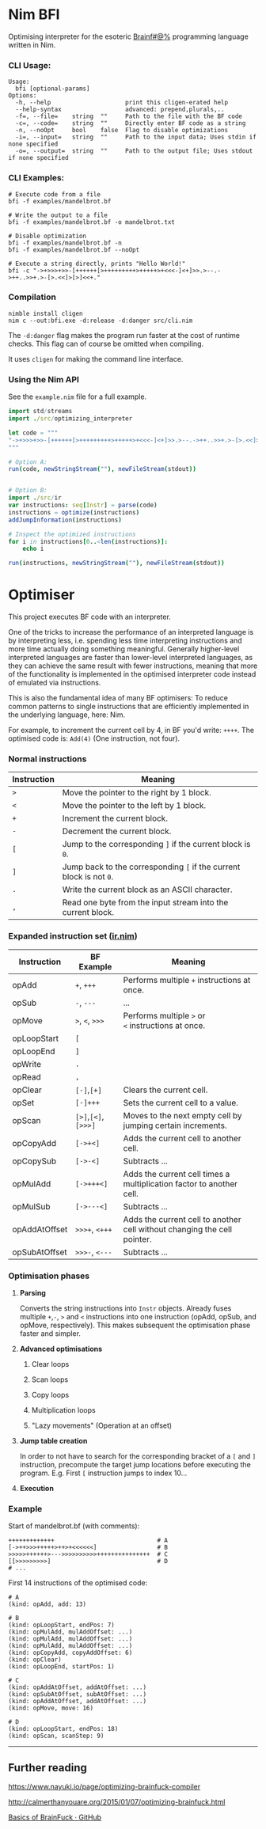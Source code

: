 # Nim BFI

Optimising interpreter for the esoteric [Brainf#@%](https://en.wikipedia.org/wiki/Brainfuck) programming language written in Nim.

### CLI Usage:

```
Usage:
  bfi [optional-params]
Options:
  -h, --help                     print this cligen-erated help
  --help-syntax                  advanced: prepend,plurals,..
  -f=, --file=    string  ""     Path to the file with the BF code
  -c=, --code=    string  ""     Directly enter BF code as a string
  -n, --noOpt     bool    false  Flag to disable optimizations
  -i=, --input=   string  ""     Path to the input data; Uses stdin if none specified
  -o=, --output=  string  ""     Path to the output file; Uses stdout if none specified
```

### CLI Examples:

```batch
# Execute code from a file
bfi -f examples/mandelbrot.bf

# Write the output to a file
bfi -f examples/mandelbrot.bf -o mandelbrot.txt

# Disable optimization
bfi -f examples/mandelbrot.bf -n
bfi -f examples/mandelbrot.bf --noOpt

# Execute a string directly, prints "Hello World!"
bfi -c "->+>>>+>>-[++++++[>+++++++++>+++++>+<<<-]<+]>>.>--.->++..>>+.>-[>.<<]>[>]<<+."
```

### Compilation

```batch
nimble install cligen
nim c --out:bfi.exe -d:release -d:danger src/cli.nim 
```

The `-d:danger` flag makes the program run faster at the cost of runtime checks. This flag can of course be omitted when compiling.

It uses `cligen` for making the command line interface.

### Using the Nim API

See the `example.nim` file for a full example.

```nim
import std/streams
import ./src/optimizing_interpreter

let code = """
"->+>>>+>>-[++++++[>+++++++++>+++++>+<<<-]<+]>>.>--.->++..>>+.>-[>.<<]>[>]<<+."
"""

# Option A:
run(code, newStringStream(""), newFileStream(stdout))


# Option B:
import ./src/ir
var instructions: seq[Instr] = parse(code)
instructions = optimize(instructions)
addJumpInformation(instructions)

# Inspect the optimized instructions
for i in instructions[0..<len(instructions)]:
    echo i

run(instructions, newStringStream(""), newFileStream(stdout))
```

# Optimiser

This project executes BF code with an interpreter. 

One of the tricks to increase the performance of an interpreted language is by interpreting less, i.e. spending less time interpreting instructions and more time actually doing something meaningful. Generally higher-level interpreted languages are faster than lower-level interpreted languages, as they can achieve the same result with fewer instructions, meaning that more of the functionality is implemented in the optimised interpreter code instead of emulated via instructions.

This is also the fundamental idea of many BF optimisers: To reduce common patterns to single instructions that are efficiently implemented in the underlying language, here: Nim.

For example, to increment the current cell by 4, in BF you'd write: `++++`. The optimised code is: `Add(4)` (One instruction, not four).

### Normal instructions

| Instruction | Meaning                                                             |
| ----------- | ------------------------------------------------------------------- |
| `>`         | Move the pointer to the right by 1 block.                           |
| `<`         | Move the pointer to the left by 1 block.                            |
| `+`         | Increment the current block.                                        |
| `-`         | Decrement the current block.                                        |
| `[`         | Jump to the corresponding `]` if the current block is `0`.          |
| `]`         | Jump back to the corresponding `[` if the current block is not `0`. |
| `.`         | Write the current block as an ASCII character.                      |
| `,`         | Read one byte from the input stream into the current block.         |

### Expanded instruction set ([ir.nim](https://github.com/Inspiaaa/BfInterpreter/blob/master/src/ir.nim))

| Instruction   | BF Example           | Meaning                                                                  |
| ------------- | -------------------- | ------------------------------------------------------------------------ |
| opAdd         | `+`, `+++`           | Performs multiple `+` instructions at once.                              |
| opSub         | `-`, `---`           | ...                                                                      |
| opMove        | `>`, `<`, `>>>`      | Performs multiple `>` or `<` instructions at once.                       |
| opLoopStart   | `[`                  |                                                                          |
| opLoopEnd     | `]`                  |                                                                          |
| opWrite       | `.`                  |                                                                          |
| opRead        | `,`                  |                                                                          |
| opClear       | `[-]`,`[+]`          | Clears the current cell.                                                 |
| opSet         | `[-]+++`             | Sets the current cell to a value.                                        |
| opScan        | `[>]`,`[<]`, `[>>>]` | Moves to the next empty cell by jumping certain increments.              |
| opCopyAdd     | `[->+<]`             | Adds the current cell to another cell.                                   |
| opCopySub     | `[->-<]`             | Subtracts ...                                                            |
| opMulAdd      | `[->+++<]`           | Adds the current cell times a multiplication factor to another cell.     |
| opMulSub      | `[->---<]`           | Subtracts ...                                                            |
| opAddAtOffset | `>>>+`, `<+++`       | Adds the current cell to another cell without changing the cell pointer. |
| opSubAtOffset | `>>>-`, `<---`       | Subtracts ...                                                            |

### Optimisation phases

1. **Parsing**
   
   Converts the string instructions into `Instr` objects. Already fuses multiple `+`,`-`, `>` and `<` instructions into one instruction (opAdd, opSub, and opMove, respectively). This makes subsequent the optimisation phase faster and simpler.

2. **Advanced optimisations**
   
   1. Clear loops
   
   2. Scan loops
   
   3. Copy loops
   
   4. Multiplication loops
   
   5. "Lazy movements" (Operation at an offset)

3. **Jump table creation**
   
   In order to not have to search for the corresponding bracket of a `[` and `]` instruction, precompute the target jump locations before executing the program. E.g. First `[` instruction jumps to index 10...

4. **Execution**

### Example

Start of mandelbrot.bf (with comments):

```
+++++++++++++                             # A
[->++>>>+++++>++>+<<<<<<]                 # B
>>>>>++++++>--->>>>>>>>>>+++++++++++++++  # C
[[>>>>>>>>>]                              # D
# ...
```

First 14 instructions of the optimised code:

```
# A
(kind: opAdd, add: 13)

# B
(kind: opLoopStart, endPos: 7)
(kind: opMulAdd, mulAddOffset: ...)
(kind: opMulAdd, mulAddOffset: ...)
(kind: opMulAdd, mulAddOffset: ...)
(kind: opCopyAdd, copyAddOffset: 6)
(kind: opClear)
(kind: opLoopEnd, startPos: 1)

# C
(kind: opAddAtOffset, addAtOffset: ...)
(kind: opSubAtOffset, subAtOffset: ...)
(kind: opAddAtOffset, addAtOffset: ...)
(kind: opMove, move: 16)

# D
(kind: opLoopStart, endPos: 18)
(kind: opScan, scanStep: 9)
```

---

## Further reading

https://www.nayuki.io/page/optimizing-brainfuck-compiler

http://calmerthanyouare.org/2015/01/07/optimizing-brainfuck.html

[Basics of BrainFuck · GitHub](https://gist.github.com/roachhd/dce54bec8ba55fb17d3a)
